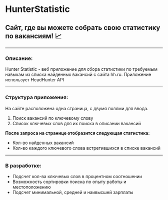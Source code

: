 # HunterStatistic
## Сайт, где вы можете собрать свою статистику по вакансиям! 📈
___
### Описание:
Hunter Statistic - веб приложение для сбора статистики по требуемым навыкам из списка найденных вакансий с сайта hh.ru. Приложение использует HeadHunter API
___
### Структура приложения:
На сайте расположена одна страница, с двумя полями для ввода.
1. Поиск вакансий по ключевому слову
2. Список ключевых слов для их поиска в описании вакансий

__После запроса на странице отобразится следующая статистика:__
* Кол-во найденных вакансий
* Кол-во каждого ключевого слова встретившихся в списке вакансий
___
### В разработке:
* Подсчет кол-ва ключевых слов в процентном соотношении
* Возможность сортировки поиска по опыту работы и местоположению
* Подсчет минимальной, средней и наивысшей зарплаты